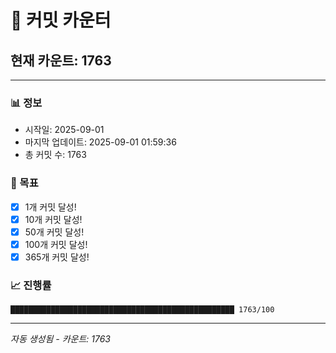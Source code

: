 # 🔢 커밋 카운터

## 현재 카운트: 1763

---

### 📊 정보
- 시작일: 2025-09-01
- 마지막 업데이트: 2025-09-01 01:59:36
- 총 커밋 수: 1763

### 🎯 목표
- [x] 1개 커밋 달성!
- [x] 10개 커밋 달성!
- [x] 50개 커밋 달성!
- [x] 100개 커밋 달성!
- [x] 365개 커밋 달성!

### 📈 진행률
```
██████████████████████████████████████████████████ 1763/100
```

---
*자동 생성됨 - 카운트: 1763*
